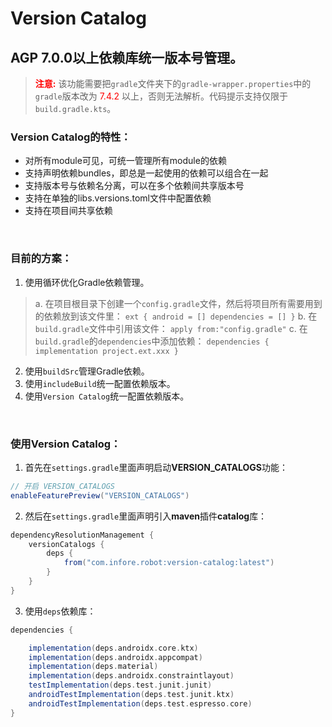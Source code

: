 # Version Catalog

## AGP 7.0.0以上依赖库统一版本号管理。
> <font color=red><b>注意:</b></font> 该功能需要把`gradle`文件夹下的`gradle-wrapper.properties`中的`gradle`版本改为 <font color=red>7.4.2</font> 以上，否则无法解析。代码提示支持仅限于`build.gradle.kts`。

### Version Catalog的特性：

* 对所有module可见，可统一管理所有module的依赖
* 支持声明依赖bundles，即总是一起使用的依赖可以组合在一起
* 支持版本号与依赖名分离，可以在多个依赖间共享版本号
* 支持在单独的libs.versions.toml文件中配置依赖
* 支持在项目间共享依赖

<br>

### 目前的方案：

1. 使用循环优化Gradle依赖管理。
> a. 在项目根目录下创建一个`config.gradle`文件，然后将项目所有需要用到的依赖放到该文件里：
> `ext {
>	 android = []
>	 dependencies = []
> }`
> b. 在`build.gradle`文件中引用该文件：
> `apply from:"config.gradle"`
> c. 在`build.gradle`的`dependencies`中添加依赖：
> `dependencies {
>	 implementation project.ext.xxx
> }`

2. 使用`buildSrc`管理Gradle依赖。
3. 使用`includeBuild`统一配置依赖版本。
4. 使用`Version Catalog`统一配置依赖版本。

<br>

### 使用Version Catalog：

1. 首先在`settings.gradle`里面声明启动**VERSION_CATALOGS**功能：

```groovy
// 开启 VERSION_CATALOGS
enableFeaturePreview("VERSION_CATALOGS")
```

2. 然后在`settings.gradle`里面声明引入**maven**插件**catalog**库：

```groovy
dependencyResolutionManagement {
    versionCatalogs {
        deps {
            from("com.infore.robot:version-catalog:latest")
        }
    }
}
```

3. 使用`deps`依赖库：
```groovy
dependencies {

    implementation(deps.androidx.core.ktx)
    implementation(deps.androidx.appcompat)
    implementation(deps.material)
    implementation(deps.androidx.constraintlayout)
    testImplementation(deps.test.junit.junit)
    androidTestImplementation(deps.test.junit.ktx)
    androidTestImplementation(deps.test.espresso.core)
}
```
